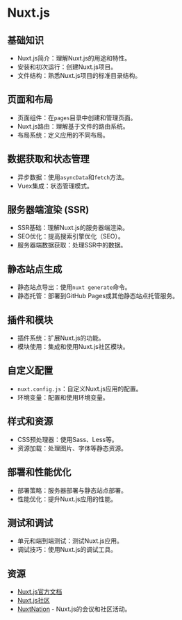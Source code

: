 # Nuxt.js 

## 基础知识
- Nuxt.js简介：理解Nuxt.js的用途和特性。
- 安装和初次运行：创建Nuxt.js项目。
- 文件结构：熟悉Nuxt.js项目的标准目录结构。

## 页面和布局
- 页面组件：在`pages`目录中创建和管理页面。
- Nuxt.js路由：理解基于文件的路由系统。
- 布局系统：定义应用的不同布局。

## 数据获取和状态管理
- 异步数据：使用`asyncData`和`fetch`方法。
- Vuex集成：状态管理模式。

## 服务器端渲染 (SSR)
- SSR基础：理解Nuxt.js的服务器端渲染。
- SEO优化：提高搜索引擎优化（SEO）。
- 服务器端数据获取：处理SSR中的数据。

## 静态站点生成
- 静态站点导出：使用`nuxt generate`命令。
- 静态托管：部署到GitHub Pages或其他静态站点托管服务。

## 插件和模块
- 插件系统：扩展Nuxt.js的功能。
- 模块使用：集成和使用Nuxt.js社区模块。

## 自定义配置
- `nuxt.config.js`：自定义Nuxt.js应用的配置。
- 环境变量：配置和使用环境变量。

## 样式和资源
- CSS预处理器：使用Sass、Less等。
- 资源加载：处理图片、字体等静态资源。

## 部署和性能优化
- 部署策略：服务器部署与静态站点部署。
- 性能优化：提升Nuxt.js应用的性能。

## 测试和调试
- 单元和端到端测试：测试Nuxt.js应用。
- 调试技巧：使用Nuxt.js的调试工具。

## 资源
- [Nuxt.js官方文档](https://nuxtjs.org/docs)
- [Nuxt.js社区](https://nuxtjs.org/community)
- [NuxtNation](https://nuxtnation.com/) - Nuxt.js的会议和社区活动。

